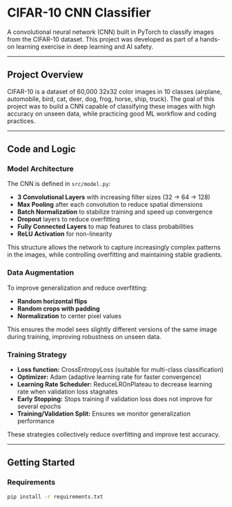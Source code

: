 # CIFAR-10 CNN Classifier

A convolutional neural network (CNN) built in PyTorch to classify images from the CIFAR-10 dataset. This project was developed as part of a hands-on learning exercise in deep learning and AI safety.

---

## Project Overview

CIFAR-10 is a dataset of 60,000 32x32 color images in 10 classes (airplane, automobile, bird, cat, deer, dog, frog, horse, ship, truck). The goal of this project was to build a CNN capable of classifying these images with high accuracy on unseen data, while practicing good ML workflow and coding practices.

---
## Code and Logic

### Model Architecture

The CNN is defined in `src/model.py`:

- **3 Convolutional Layers** with increasing filter sizes (32 → 64 → 128)  
- **Max Pooling** after each convolution to reduce spatial dimensions  
- **Batch Normalization** to stabilize training and speed up convergence  
- **Dropout** layers to reduce overfitting  
- **Fully Connected Layers** to map features to class probabilities  
- **ReLU Activation** for non-linearity  

This structure allows the network to capture increasingly complex patterns in the images, while controlling overfitting and maintaining stable gradients.

### Data Augmentation

To improve generalization and reduce overfitting:

- **Random horizontal flips**  
- **Random crops with padding**  
- **Normalization** to center pixel values  

This ensures the model sees slightly different versions of the same image during training, improving robustness on unseen data.

### Training Strategy

- **Loss function:** CrossEntropyLoss (suitable for multi-class classification)  
- **Optimizer:** Adam (adaptive learning rate for faster convergence)  
- **Learning Rate Scheduler:** ReduceLROnPlateau to decrease learning rate when validation loss stagnates  
- **Early Stopping:** Stops training if validation loss does not improve for several epochs  
- **Training/Validation Split:** Ensures we monitor generalization performance  

These strategies collectively reduce overfitting and improve test accuracy.

---

## Getting Started

### Requirements

```bash
pip install -r requirements.txt
